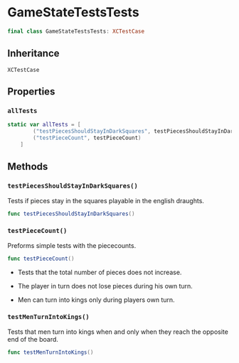 # GameStateTestsTests

``` swift
final class GameStateTestsTests: XCTestCase 
```

## Inheritance

`XCTestCase`

## Properties

### `allTests`

``` swift
static var allTests = [
        ("testPiecesShouldStayInDarkSquares", testPiecesShouldStayInDarkSquares),
        ("testPieceCount", testPieceCount)
    ]
```

## Methods

### `testPiecesShouldStayInDarkSquares()`

Tests if pieces stay in the squares playable in the english draughts.

``` swift
func testPiecesShouldStayInDarkSquares() 
```

### `testPieceCount()`

Preforms simple tests with the piececounts.

``` swift
func testPieceCount() 
```

  - Tests that the total number of pieces does not increase.

  - The player in turn does not lose pieces during his own turn.

  - Men can turn into kings only during players own turn.

### `testMenTurnIntoKings()`

Tests that men turn into kings when and only when they reach the opposite end of the board.

``` swift
func testMenTurnIntoKings() 
```
